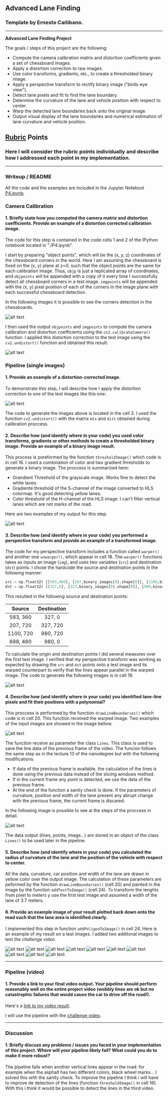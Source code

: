 ## Advanced Lane Finding

### Template by Ernesto Cañibano.

---

**Advanced Lane Finding Project**

The goals / steps of this project are the following:

* Compute the camera calibration matrix and distortion coefficients given a set of chessboard images.
* Apply a distortion correction to raw images.
* Use color transforms, gradients, etc., to create a thresholded binary image.
* Apply a perspective transform to rectify binary image ("birds-eye view").
* Detect lane pixels and fit to find the lane boundary.
* Determine the curvature of the lane and vehicle position with respect to center.
* Warp the detected lane boundaries back onto the original image.
* Output visual display of the lane boundaries and numerical estimation of lane curvature and vehicle position.

[//]: # (Image References)

[image1]: ./examples/image1.png "Corners detection"
[image2]: ./examples/image2.png "Camera calibration result"
[image3]: ./examples/image3.png "Undistorted image"
[image4]: ./examples/image4.png "Lines detection"
[image5]: ./examples/image5.png "Perspective transformation"
[image6]: ./examples/image6.png "Binary image"
[image7]: ./examples/image7.png "Line detection example"

[image8]: ./output_images/straight_lines1.png "Straight lines 1"
[image9]: ./output_images/straight_lines2.png "Straight lines 2"
[image10]: ./output_images/test1.png "test1"
[image11]: ./output_images/test2.png "test2"
[image12]: ./output_images/test3.png "test3"
[image13]: ./output_images/test4.png "test4"
[image14]: ./output_images/test5.png "test5"
[image15]: ./output_images/test6.png "test6"
[image16]: ./output_images/test8.png "test8"
[image17]: ./output_images/test9.png "test9"


## [Rubric](https://review.udacity.com/#!/rubrics/571/view) Points

### Here I will consider the rubric points individually and describe how I addressed each point in my implementation.  

---

### Writeup / README

All the code and the examples are included in the Jupyter Notebool [P4.ipynb](./P4.ipynb).

### Camera Calibration

#### 1. Briefly state how you computed the camera matrix and distortion coefficients. Provide an example of a distortion corrected calibration image.

The code for this step is contained in the code cells 1 and 2 of the IPython notebook located in "./P4.ipynb".  

I start by preparing "object points", which will be the (x, y, z) coordinates of the chessboard corners in the world. Here I am assuming the chessboard is fixed on the (x, y) plane at z=0, such that the object points are the same for each calibration image.  Thus, `objp` is just a replicated array of coordinates, and `objpoints` will be appended with a copy of it every time I successfully detect all chessboard corners in a test image.  `imgpoints` will be appended with the (x, y) pixel position of each of the corners in the image plane with each successful chessboard detection.  

In the following images it is possible to see the corners detection in the chessboards.

![alt text][image1]

I then used the output `objpoints` and `imgpoints` to compute the camera calibration and distortion coefficients using the `cv2.calibrateCamera()` function.  I applied this distortion correction to the test image using the `cv2.undistort()` function and obtained this result: 

![alt text][image2]

### Pipeline (single images)

#### 1. Provide an example of a distortion-corrected image.

To demonstrate this step, I will describe how I apply the distortion correction to one of the test images like this one:

![alt text][image3]

The code to generate the images above is located in the cell 3. I used the function `cv2.undistort()` with the matrix `mtx` and `dist` obtained during calibration proccess.

#### 2. Describe how (and identify where in your code) you used color transforms, gradients or other methods to create a thresholded binary image.  Provide an example of a binary image result.

This process is poreformed by the function `thresholdImage()` which code is in cell 16. I used a combination of color 
and two gradient thresholds to generate a binary image. The proccess is summarized here:
* Grandient Threshold of the grayscale image. Works fine to detect the white lanes.
* Gradiente threshold of the S-channel of the image converted to HLS colormap. It's good detecting yellow lanes.
* Color threshold of the H-channel of the HLS image. I can't filter vertical lanes which are not marks of the road.

Here are two examples of my output for this step.  

![alt text][image4]

#### 3. Describe how (and identify where in your code) you performed a perspective transform and provide an example of a transformed image.

The code for my perspective transform includes a function called `warper()` and another one `unwarper()`, which 
appear in cell 18.  The `warper()` functions takes as inputs an image (`img`), and uses two variables (`src`) and destination 
(`dst`) points.  I chose the hardcode the source and destination points in the following manner:

```python
src = np.float32( [[583,460], [207,binary_images[0].shape[0]], [1100,binary_images[0].shape[0]],[698,460]])
dst = np.float32( [[327,0], [327,binary_images[0].shape[0]], [980,binary_images[0].shape[0]],[980,0]])
```

This resulted in the following source and destination points:

| Source        | Destination   | 
|:-------------:|:-------------:| 
| 583, 360      | 327, 0        | 
| 207, 720      | 327, 720      |
| 1100, 720     | 980, 720      |
| 698, 460      | 980, 0        |

To calculate the origin and destination points I did several measures over the first test image.
I verified that my perspective transform was working as expected by drawing the `src` and `dst` 
points onto a test image and its warped counterpart to verify that the lines appear parallel in the warped image.
The code to generate the following images is in cell 19.

![alt text][image5]

#### 4. Describe how (and identify where in your code) you identified lane-line pixels and fit their positions with a polynomial?

This proccess is performed by the function `drawLineBoundaries()` which code is in cell 20. This function received the warped image. Two examples of the input images are showed in the image bellow.

![alt text][image6]

The function receive as parameter the class `Lines`. This class is used to save the line data of the previous frame
of the video. The funcion follows the same step as in the lecture 13 of the nanodegree but with the following modifications.

* If data of the previous frame is available, the calculation of the lines is done using the previous data instead of the slicing windows method.
* If in the current frame any point is detected, we use the data of the previous frame.
* At the end of the function a sanity check is done. If the parameters of curvature, position and width of the lane present any abrupt change with the previous frame, the current frame is discared.

In the following image is possible to see al the steps of the proccess in detail.

![alt text][image7]

The data output (lines, points, image...) are stored in an object of the class `Lines()` to be used later in the pipeline.

#### 5. Describe how (and identify where in your code) you calculated the radius of curvature of the lane and the position of the vehicle with respect to center.

All the data, curvature, car position and width of the lane are drawn in yellow color over the output image. The calculation
of these parameters are peformed by the function `drawLineBoundaries()` (cell 20) and painted in the image by the function
`addTextToImage()` (cell 24). To transform the lenghts from pixel to meters y use the first test image and assumed a width of the lane
of 3.7 meters.

#### 6. Provide an example image of your result plotted back down onto the road such that the lane area is identified clearly.

I implemented this step in function `addPoligonToImage()` in cell 24. Here is an example of my result on a test images. I added
two additonal images to test the *challenge video*.

![alt text][image8] ![alt text][image9]
![alt text][image10] ![alt text][image11]
![alt text][image12] ![alt text][image13]
![alt text][image14] ![alt text][image15]
![alt text][image16] ![alt text][image17]

---

### Pipeline (video)

#### 1. Provide a link to your final video output.  Your pipeline should perform reasonably well on the entire project video (wobbly lines are ok but no catastrophic failures that would cause the car to drive off the road!).

Here's a [link to my video result](./project_video_output.mp4).

I will use the pipeline with the [challenge video](./challenge_video_output.mp4).

---

### Discussion

#### 1. Briefly discuss any problems / issues you faced in your implementation of this project.  Where will your pipeline likely fail?  What could you do to make it more robust?

The pipeline fails when another vertical lines appear in the road: for example when the asphalt has two different colors, black wheel marks... 
I solved this with the sanity check. To improve the pipeline I think i will have to improve de detection of the lines (function `thresholdImage()` in cell 16). With this i think it would be possible to detect the lines in the third video.
